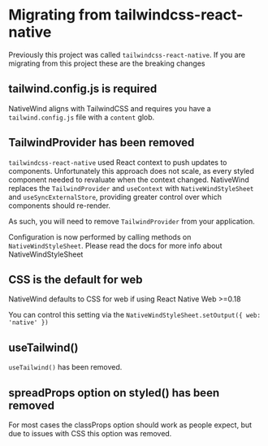 # Migrating from tailwindcss-react-native

Previously this project was called `tailwindcss-react-native`. If you are migrating from this project these are the breaking changes

## tailwind.config.js is required

NativeWind aligns with TailwindCSS and requires you have a `tailwind.config.js` file with a `content` glob.

## TailwindProvider has been removed

`tailwindcss-react-native` used React context to push updates to components. Unfortunately this approach does not scale, as every styled component needed to revaluate when the context changed. NativeWind replaces the `TailwindProvider` and `useContext` with `NativeWindStyleSheet` and `useSyncExternalStore`, providing greater control over which components should re-render.

As such, you will need to remove `TailwindProvider` from your application.

Configuration is now performed by calling methods on `NativeWindStyleSheet`. Please read the docs for more info about NativeWindStyleSheet

## CSS is the default for web

NativeWind defaults to CSS for web if using React Native Web >=0.18

You can control this setting via the `NativeWindStyleSheet.setOutput({ web: 'native' })`

## useTailwind()

`useTailwind()` has been removed.

## spreadProps option on styled() has been removed

For most cases the classProps option should work as people expect, but due to issues with CSS this option was removed.
